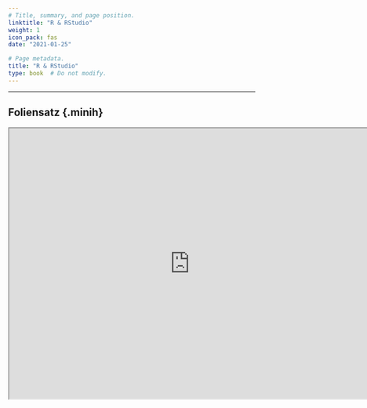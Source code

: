 ```yaml
---
# Title, summary, and page position.
linktitle: "R & RStudio"
weight: 1
icon_pack: fas
date: "2021-01-25"

# Page metadata.
title: "R & RStudio"
type: book  # Do not modify.
---
```


<style>
code{
  color: #2a7792;
}
.hljs{
  font-size: 16px
}
.minih{
  font-size: 1px;
  margin: 0px 0px 0px 0px;
}

.highlight {
    position: relative;
}
.highlight pre {
    padding: 15px;
}
.highlight-copy-btn {
    position: absolute;
    top: 7px;
    right: 7px;
    border: 0;
    border-radius: 4px;
    padding: 5px;
    font-size: 0.7em;
    line-height: 1.8;
    color: #fff;
    background-color: #777;
    min-width: 55px;
    text-align: center;
}
.highlight-copy-btn:hover {
    background-color: #666;
}
</style>

---



## Foliensatz {.minih}

<iframe src="https://drive.google.com/file/d/1g5IPU0NoDjHzcQwk8vpZ_yXtYTLBJaBM/preview" width="736" height="552" allow="autoplay"></iframe>



<style>
h1 {color: #2a7792;}
</style>
